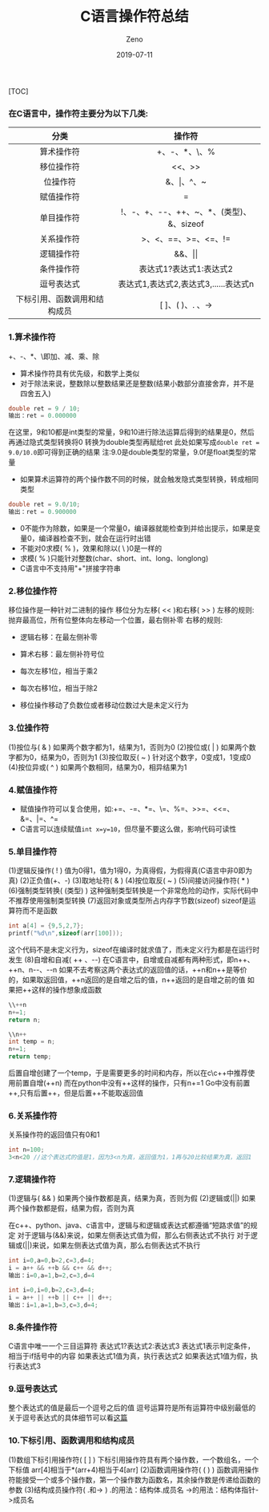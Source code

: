 ﻿---
layout:     post
title:      "C语言操作符总结"
subtitle:   ""
date:       2019-07-11
author:     "Zeno"
header-img: "img/post-bg-C1.jpg"
tags:
    -C语言
---
[TOC]

### 在C语言中，操作符主要分为以下几类:
|分类|操作符|
|:-:|:-:|
|算术操作符|\+、\-、\*、\\、%|
|移位操作符|<<、>>|
|位操作符|&、\|、^、~|
|赋值操作符|=|
|单目操作符|!、-、+、--、++、~、*、(类型)、&、sizeof|
|关系操作符|\>、<、==、>=、<=、!=|
|逻辑操作符|&&、\|\||
|条件操作符|表达式1?表达式1:表达式2|
|逗号表达式|表达式1,表达式2,表达式3,......表达式n|
|下标引用、函数调用和结构成员|[ ]、( )、. 、->|

### 1.算术操作符
\+、-、*、\\即加、减、乘、除

- 算术操作符具有优先级，和数学上类似
- 对于除法来说，整数除以整数结果还是整数(结果小数部分直接舍弃，并不是四舍五入)
```c
double ret = 9 / 10;
输出：ret = 0.000000
```
在这里，9和10都是int类型的常量，9和10进行除法运算后得到的结果是0，然后再通过隐式类型转换将0 转换为double类型再赋给ret
此处如果写成`double ret = 9.0/10.0`即可得到正确的结果
注:9.0是double类型的常量，9.0f是float类型的常量

- 如果算术运算符的两个操作数不同的时候，就会触发隐式类型转换，转成相同类型
```c
double ret = 9.0/10;
输出：ret = 0.900000
```
- 0不能作为除数，如果是一个常量0，编译器就能检查到并给出提示，如果是变量0，编译器检查不到，就会在运行时出错
- 不能对0求模( % )，效果和除以( \ )0是一样的
- 求模( % )只能针对整数(char、short、int、long、longlong)
- C语言中不支持用"+"拼接字符串
### 2.移位操作符
移位操作是一种针对二进制的操作
移位分为左移( << )和右移( >> )
左移的规则:抛弃最高位，所有位整体向左移动一个位置，最右侧补零
右移的规则:
- 逻辑右移：在最左侧补零
- 算术右移：最左侧补符号位

- 每次左移1位，相当于乘2
- 每次右移1位，相当于除2
- 移位操作移动了负数位或者移动位数过大是未定义行为

### 3.位操作符
(1)按位与( & )
如果两个数字都为1，结果为1，否则为0
(2)按位或( | )
如果两个数字都为0，结果为0，否则为1
(3)按位取反( ~ )
针对这个数字，0变成1，1变成0
(4)按位异或( ^ )
如果两个数相同，结果为0，相异结果为1

### 4.赋值操作符

- 赋值操作符可以复合使用，如:+=、-=、*=、\\=、%=、>>=、<<=、&=、|=、^=
- C语言可以连续赋值`int x=y=10`，但尽量不要这么做，影响代码可读性

### 5.单目操作符
(1)逻辑反操作( ! )
值为0得1，值为1得0，为真得假，为假得真(C语言中非0即为真)
(2)正负值(+、-)
(3)取地址符( & )
(4)按位取反( ~ )
(5)间接访问操作符( * )
(6)强制类型转换( (类型) )
这种强制类型转换是一个非常危险的动作，实际代码中不推荐使用强制类型转换
(7)返回对象或类型所占内存字节数(sizeof)
sizeof是运算符而不是函数
```c
int a[4] = {9,5,2,7};
printf("%d\n",sizeof(arr[100]));
```
这个代码不是未定义行为，sizeof在编译时就求值了，而未定义行为都是在运行时发生
(8)自增和自减( ++ 、--)
在C语言中，自增或自减都有两种形式，即n++、++n、n--、--n
如果不去考察这两个表达式的返回值的话，++n和n++是等价的，如果取返回值，++n返回的是自增之后的值，n++返回的是自增之前的值
如果把++这样的操作想象成函数
```c
\\++n
n+=1;
return n;
```
```c
\\n++
int temp = n;
n+=1;
return temp;
```
后置自增创建了一个temp，于是需要更多的时间和内存，所以在c\c++中推荐使用前置自增(++n)
而在python中没有++这样的操作，只有n+=1
Go中没有前置++,只有后置++，但是后置++不能取返回值

### 6.关系操作符
关系操作符的返回值只有0和1
```c
int n=100;
3<n<20 //这个表达式的值是1，因为3<n为真，返回值为1，1再与20比较结果为真，返回1
```

### 7.逻辑操作符
(1)逻辑与( && )
如果两个操作数都是真，结果为真，否则为假
(2)逻辑或(||)
如果两个操作数都是假，结果为假，否则为真

在c++、python、java、c语言中，逻辑与和逻辑或表达式都遵循“短路求值”的规定
对于逻辑与(&&)来说，如果左侧表达式值为假，那么右侧表达式不执行
对于逻辑或(||)来说，如果左侧表达式值为真，那么右侧表达式不执行
```c
int i=0,a=0,b=2,c=3,d=4;
i = a++ && ++b && c++ && d++;
输出：i=0,a=1,b=2,c=3,d=4
```
```c
int i=0,i=0,b=2,c=3,d=4;
i = a++ || ++b || c++ || d++;
输出：i=1,a=1,b=3,c=3,d=4;
```

### 8.条件操作符
C语言中唯一一个三目运算符
表达式1?表达式2:表达式3
表达式1表示判定条件，相当于if括号中的内容
如果表达式1值为真，执行表达式2
如果表达式1值为假，执行表达式3

### 9.逗号表达式
整个表达式的值是最后一个逗号之后的值
逗号运算符是所有运算符中级别最低的
关于逗号表达式的具体细节可以看[这篇](https://www.cnblogs.com/hnrainll/archive/2011/08/03/2126660.html)

### 10.下标引用、函数调用和结构成员
(1)数组下标引用操作符( [ ] )
下标引用操作符具有两个操作数，一个数组名，一个下标值
arr[4]相当于*(arr+4)相当于4[arr]
(2)函数调用操作符( ( ) )
函数调用操作符能接受一个或多个操作数，第一个操作数为函数名，其余操作数是传递给函数的参数
(3)结构成员操作符( .和-> )
.的用法：结构体.成员名
->的用法：结构体指针->成员名

